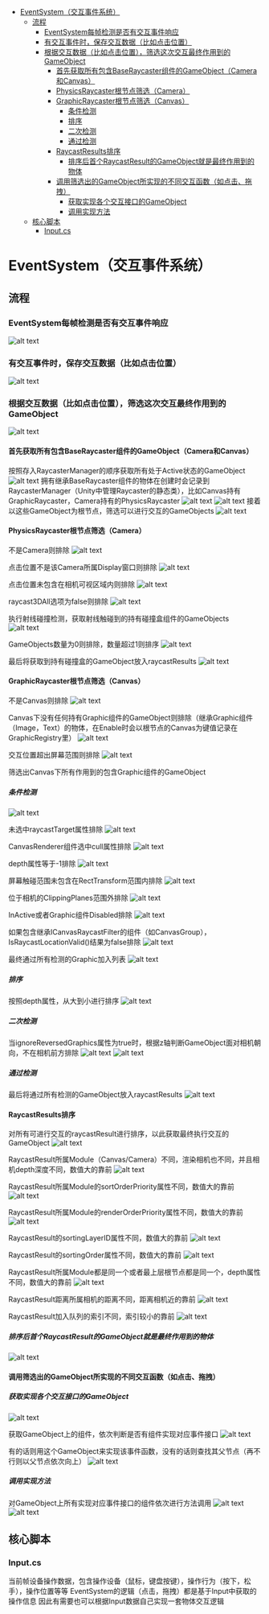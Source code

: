 - [EventSystem（交互事件系统）](#eventsystem交互事件系统)
  - [流程](#流程)
    - [EventSystem每帧检测是否有交互事件响应](#eventsystem每帧检测是否有交互事件响应)
    - [有交互事件时，保存交互数据（比如点击位置）](#有交互事件时保存交互数据比如点击位置)
    - [根据交互数据（比如点击位置），筛选这次交互最终作用到的GameObject](#根据交互数据比如点击位置筛选这次交互最终作用到的gameobject)
      - [首先获取所有包含BaseRaycaster组件的GameObject（Camera和Canvas）](#首先获取所有包含baseraycaster组件的gameobjectcamera和canvas)
      - [PhysicsRaycaster根节点筛选（Camera）](#physicsraycaster根节点筛选camera)
      - [GraphicRaycaster根节点筛选（Canvas）](#graphicraycaster根节点筛选canvas)
        - [条件检测](#条件检测)
        - [排序](#排序)
        - [二次检测](#二次检测)
        - [通过检测](#通过检测)
      - [RaycastResults排序](#raycastresults排序)
        - [排序后首个RaycastResult的GameObject就是最终作用到的物体](#排序后首个raycastresult的gameobject就是最终作用到的物体)
      - [调用筛选出的GameObject所实现的不同交互函数（如点击、拖拽）](#调用筛选出的gameobject所实现的不同交互函数如点击拖拽)
        - [获取实现各个交互接口的GameObject](#获取实现各个交互接口的gameobject)
        - [调用实现方法](#调用实现方法)
  - [核心脚本](#核心脚本)
    - [Input.cs](#inputcs)


# EventSystem（交互事件系统）

## 流程

### EventSystem每帧检测是否有交互事件响应
![alt text](assets/unity_ugui/image-54.png)

### 有交互事件时，保存交互数据（比如点击位置）
![alt text](assets/unity_ugui/image-55.png)

### 根据交互数据（比如点击位置），筛选这次交互最终作用到的GameObject
![alt text](assets/unity_ugui/image-57.png)

#### 首先获取所有包含BaseRaycaster组件的GameObject（Camera和Canvas）
按照存入RaycasterManager的顺序获取所有处于Active状态的GameObject
![alt text](assets/unity_ugui/image-58.png)
拥有继承BaseRaycaster组件的物体在创建时会记录到RaycasterManager（Unity中管理Raycaster的静态类），比如Canvas持有GraphicRaycaster，Camera持有的PhysicsRaycaster
![alt text](assets/unity_ugui/image-59.png)
![alt text](assets/unity_ugui/image-60.png)
接着以这些GameObject为根节点，筛选可以进行交互的GameObjects
![alt text](assets/unity_ugui/image-61.png)

#### PhysicsRaycaster根节点筛选（Camera）

不是Camera则排除
![alt text](assets/unity_event_system/image-3.png)

点击位置不是该Camera所属Display窗口则排除
![alt text](assets/unity_event_system/image-4.png)

点击位置未包含在相机可视区域内则排除
![alt text](assets/unity_event_system/image-5.png)

raycast3DAll选项为false则排除
![alt text](assets/unity_event_system/image-6.png)

执行射线碰撞检测，获取射线触碰到的持有碰撞盒组件的GameObjects
![alt text](assets/unity_event_system/image-9.png)

GameObjects数量为0则排除，数量超过1则排序
![alt text](assets/unity_event_system/image-7.png)

最后将获取到持有碰撞盒的GameObject放入raycastResults
![alt text](assets/unity_event_system/image-11.png)

#### GraphicRaycaster根节点筛选（Canvas）

不是Canvas则排除
![alt text](assets/unity_ugui/image-62.png)

Canvas下没有任何持有Graphic组件的GameObject则排除（继承Graphic组件（Image，Text）的物体，在Enable时会以根节点的Canvas为键值记录在GraphicRegistry里）
![alt text](assets/unity_ugui/image-63.png)

交互位置超出屏幕范围则排除
![alt text](assets/unity_ugui/image-64.png)

筛选出Canvas下所有作用到的包含Graphic组件的GameObject

##### 条件检测
![alt text](assets/unity_ugui/image-66.png)

未选中raycastTarget属性排除
![alt text](assets/unity_ugui/image-67.png)

CanvasRenderer组件选中cull属性排除
![alt text](assets/unity_ugui/image-68.png)

depth属性等于-1排除
![alt text](assets/unity_ugui/image-69.png)

屏幕触碰范围未包含在RectTransform范围内排除
![alt text](assets/unity_ugui/image-70.png)

位于相机的ClippingPlanes范围外排除
![alt text](assets/unity_ugui/image-71.png)

InActive或者Graphic组件Disabled排除
![alt text](assets/unity_ugui/image-72.png)

如果包含继承ICanvasRaycastFilter的组件（如CanvasGroup），IsRaycastLocationValid()结果为false排除
![alt text](assets/unity_ugui/image-73.png)

最终通过所有检测的Graphic加入列表
![alt text](assets/unity_ugui/image-74.png)

##### 排序
按照depth属性，从大到小进行排序
![alt text](assets/unity_ugui/image-75.png)

##### 二次检测
当ignoreReversedGraphics属性为true时，根据z轴判断GameObject面对相机朝向，不在相机前方排除
![alt text](assets/unity_ugui/image-76.png)
![alt text](assets/unity_ugui/image-77.png)

##### 通过检测
最后将通过所有检测的GameObject放入raycastResults
![alt text](assets/unity_event_system/image.png)

#### RaycastResults排序
对所有可进行交互的raycastResult进行排序，以此获取最终执行交互的GameObject
![alt text](assets/unity_event_system/image-1.png)

RaycastResult所属Module（Canvas/Camera）不同，渲染相机也不同，并且相机depth深度不同，数值大的靠前
![alt text](assets/unity_ugui/image-78.png)

RaycastResult所属Module的sortOrderPriority属性不同，数值大的靠前
![alt text](assets/unity_ugui/image-79.png)

RaycastResult所属Module的renderOrderPriority属性不同，数值大的靠前
![alt text](assets/unity_ugui/image-80.png)

RaycastResult的sortingLayerID属性不同，数值大的靠前
![alt text](assets/unity_ugui/image-81.png)

RaycastResult的sortingOrder属性不同，数值大的靠前
![alt text](assets/unity_ugui/image-82.png)

RaycastResult所属Module都是同一个或者最上层根节点都是同一个，depth属性不同，数值大的靠前
![alt text](assets/unity_ugui/image-83.png)

RaycastResult距离所属相机的距离不同，距离相机近的靠前
![alt text](assets/unity_ugui/image-84.png)

RaycastResult加入队列的索引不同，索引较小的靠前
![alt text](assets/unity_ugui/image-85.png)

##### 排序后首个RaycastResult的GameObject就是最终作用到的物体
![alt text](assets/unity_ugui/image-86.png)

#### 调用筛选出的GameObject所实现的不同交互函数（如点击、拖拽）

##### 获取实现各个交互接口的GameObject
![alt text](assets/unity_ugui/image-87.png)

获取GameObject上的组件，依次判断是否有组件实现对应事件接口
![alt text](assets/unity_ugui/image-89.png)

有的话则用这个GameObject来实现该事件函数，没有的话则查找其父节点（再不行则以父节点依次向上）
![alt text](assets/unity_ugui/image-88.png)

##### 调用实现方法
对GameObject上所有实现对应事件接口的组件依次进行方法调用
![alt text](assets/unity_ugui/image-90.png)
![alt text](assets/unity_ugui/image-91.png)

## 核心脚本

### Input.cs
当前帧设备操作数据，包含操作设备（鼠标，键盘按键），操作行为（按下，松手），操作位置等等
EventSystem的逻辑（点击，拖拽）都是基于Input中获取的操作信息
因此有需要也可以根据Input数据自己实现一套物体交互逻辑